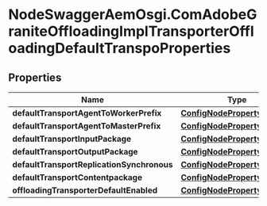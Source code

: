 # NodeSwaggerAemOsgi.ComAdobeGraniteOffloadingImplTransporterOffloadingDefaultTranspoProperties

## Properties
Name | Type | Description | Notes
------------ | ------------- | ------------- | -------------
**defaultTransportAgentToWorkerPrefix** | [**ConfigNodePropertyString**](ConfigNodePropertyString.md) |  | [optional] 
**defaultTransportAgentToMasterPrefix** | [**ConfigNodePropertyString**](ConfigNodePropertyString.md) |  | [optional] 
**defaultTransportInputPackage** | [**ConfigNodePropertyString**](ConfigNodePropertyString.md) |  | [optional] 
**defaultTransportOutputPackage** | [**ConfigNodePropertyString**](ConfigNodePropertyString.md) |  | [optional] 
**defaultTransportReplicationSynchronous** | [**ConfigNodePropertyBoolean**](ConfigNodePropertyBoolean.md) |  | [optional] 
**defaultTransportContentpackage** | [**ConfigNodePropertyBoolean**](ConfigNodePropertyBoolean.md) |  | [optional] 
**offloadingTransporterDefaultEnabled** | [**ConfigNodePropertyBoolean**](ConfigNodePropertyBoolean.md) |  | [optional] 


